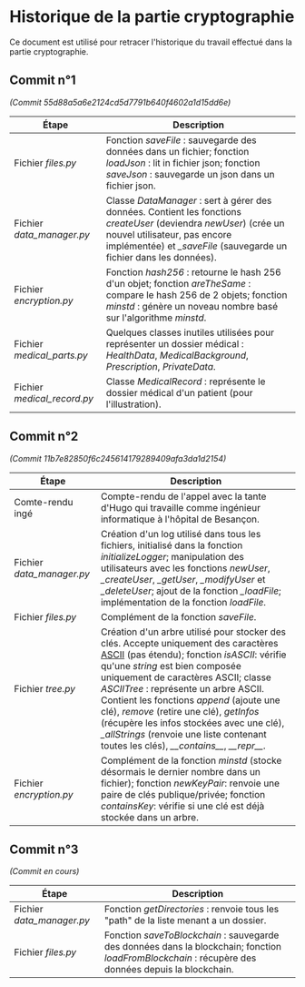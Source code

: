 # Historique de la partie cryptographie
Ce document est utilisé pour retracer l'historique du travail effectué dans la partie cryptographie.


## Commit n°1
*(Commit 55d88a5a6e2124cd5d7791b640f4602a1d15dd6e)*

Étape | Description
----- |-------------
Fichier *files.py* |Fonction *saveFile* : sauvegarde des données dans un fichier; fonction *loadJson* : lit in fichier json; fonction *saveJson* : sauvegarde un json dans un fichier json.
Fichier *data_manager.py* | Classe *DataManager* : sert à gérer des données. Contient les fonctions *createUser* (deviendra *newUser*) (crée un nouvel utilisateur, pas encore implémentée) et *_saveFile* (sauvegarde un fichier dans les données).
Fichier *encryption.py* | Fonction *hash256* : retourne le hash 256 d'un objet; fonction *areTheSame* : compare le hash 256 de 2 objets; fonction *minstd* : génère un noveau nombre basé sur l'algorithme *minstd*.
Fichier *medical_parts.py* | Quelques classes inutiles utilisées pour représenter un dossier médical : *HealthData*, *MedicalBackground*, *Prescription*, *PrivateData*.
Fichier *medical_record.py* | Classe *MedicalRecord* : représente le dossier médical d'un patient (pour l'illustration).



## Commit n°2
*(Commit 11b7e82850f6c245614179289409afa3da1d2154)*

Étape | Description
----- |-------------
Comte-rendu ingé | Compte-rendu de l'appel avec la tante d'Hugo qui travaille comme ingénieur informatique à l'hôpital de Besançon.
Fichier *data_manager.py* | Création d'un log utilisé dans tous les fichiers, initialisé dans la fonction *initializeLogger*; manipulation des utilisateurs avec les fonctions *newUser*, *_createUser*, *_getUser*, *_modifyUser* et *_deleteUser*; ajout de la fonction *_loadFile*; implémentation de la fonction *loadFile*.
Fichier *files.py* | Complément de la fonction *saveFile*.
Fichier *tree.py* | Création d'un arbre utilisé pour stocker des clés. Accepte uniquement des caractères [ASCII](https://www.ascii-code.com/) (pas étendu); fonction *isASCII*: vérifie qu'une *string* est bien composée uniquement de caractères ASCII; classe *ASCIITree* : représente un arbre ASCII. Contient les fonctions *append* (ajoute une clé), *remove* (retire une clé), *getInfos* (récupère les infos stockées avec une clé), *_allStrings* (renvoie une liste contenant toutes les clés), *\_\_contains\_\_*, *\_\_repr\_\_*.
Fichier *encryption.py* | Complément de la fonction *minstd* (stocke désormais le dernier nombre dans un fichier); fonction *newKeyPair*: renvoie une paire de clés publique/privée; fonction *containsKey*: vérifie si une clé est déjà stockée dans un arbre.


## Commit n°3
*(Commit en cours)*

Étape | Description
----- |-------------
Fichier *data_manager.py* | Fonction *getDirectories* : renvoie tous les "path" de la liste menant a un dossier.
Fichier *files.py* | Fonction *saveToBlockchain* : sauvegarde des données dans la blockchain; fonction *loadFromBlockchain* : récupère des données depuis la blockchain.
